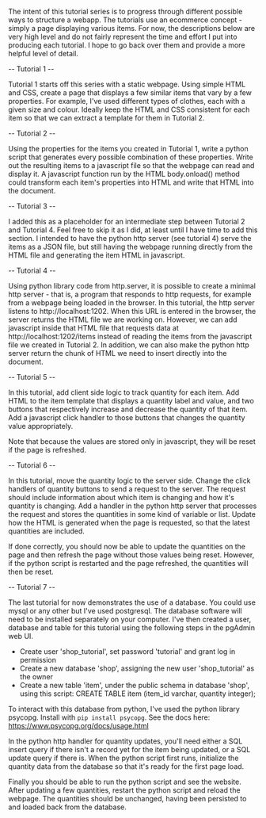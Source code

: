 The intent of this tutorial series is to progress through different possible ways to structure a webapp. The tutorials use an ecommerce concept - simply a page displaying various items. For now, the descriptions below are very high level and do not fairly represent the time and effort I put into producing each tutorial. I hope to go back over them and provide a more helpful level of detail.


-- Tutorial 1 --

Tutorial 1 starts off this series with a static webpage. Using simple HTML and CSS, create a page that displays a few similar items that vary by a few properties. For example, I've used different types of clothes, each with a given size and colour. Ideally keep the HTML and CSS consistent for each item so that we can extract a template for them in Tutorial 2.


-- Tutorial 2 --

Using the properties for the items you created in Tutorial 1, write a python script that generates every possible combination of these properties. Write out the resulting items to a javascript file so that the webpage can read and display it. A javascript function run by the HTML body.onload() method could transform each item's properties into HTML and write that HTML into the document.


-- Tutorial 3 --

I added this as a placeholder for an intermediate step between Tutorial 2 and Tutorial 4. Feel free to skip it as I did, at least until I have time to add this section. I intended to have the python http server (see tutorial 4) serve the items as a JSON file, but still having the webpage running directly from the HTML file and generating the item HTML in javascript.


-- Tutorial 4 --

Using python library code from http.server, it is possible to create a minimal http server - that is, a program that responds to http requests, for example from a webpage being loaded in the browser. In this tutorial, the http server listens to http://localhost:1202. When this URL is entered in the browser, the server returns the HTML file we are working on. However, we can add javascript inside that HTML file that requests data at http://localhost:1202/items instead of reading the items from the javascript file we created in Tutorial 2. In addition, we can also make the python http server return the chunk of HTML we need to insert directly into the document.


-- Tutorial 5 --

In this tutorial, add client side logic to track quantity for each item. Add HTML to the item template that displays a quantity label and value, and two buttons that respectively increase and decrease the quantity of that item. Add a javascript click handler to those buttons that changes the quantity value appropriately.

Note that because the values are stored only in javascript, they will be reset if the page is refreshed.


-- Tutorial 6 --

In this tutorial, move the quantity logic to the server side. Change the click handlers of quantity buttons to send a request to the server. The request should include information about which item is changing and how it's quantity is changing. Add a handler in the python http server that processes the request and stores the quantities in some kind of variable or list. Update how the HTML is generated when the page is requested, so that the latest quantities are included.

If done correctly, you should now be able to update the quantities on the page and then refresh the page without those values being reset. However, if the python script is restarted and the page refreshed, the quantities will then be reset.


-- Tutorial 7 --

The last tutorial for now demonstrates the use of a database. You could use mysql or any other but I've used postgresql. The database software will need to be installed separately on your computer. I've then created a user, database and table for this tutorial using the following steps in the pgAdmin web UI.
 - Create user 'shop_tutorial', set password 'tutorial' and grant log in permission
 - Create a new database 'shop', assigning the new user 'shop_tutorial' as the owner
 - Create a new table 'item', under the public schema in database 'shop', using this script: CREATE TABLE item (item_id varchar, quantity integer);

To interact with this database from python, I've used the python library psycopg. Install with `pip install psycopg`. See the docs here: https://www.psycopg.org/docs/usage.html

In the python http handler for quantity updates, you'll need either a SQL insert query if there isn't a record yet for the item being updated, or a SQL update query if there is. When the python script first runs, initialize the quantity data from the database so that it's ready for the first page load.

Finally you should be able to run the python script and see the website. After updating a few quantities, restart the python script and reload the webpage. The quantities should be unchanged, having been persisted to and loaded back from the database.

